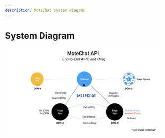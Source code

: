 ```yaml
---
description: MoteChat system diagram
---
```


# System Diagram

![](../.gitbook/assets/mc_sys_diag.jpg)


